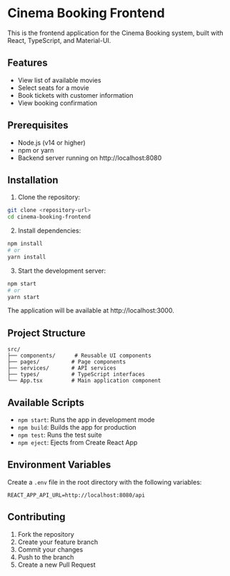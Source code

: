 # Cinema Booking Frontend

This is the frontend application for the Cinema Booking system, built with React, TypeScript, and Material-UI.

## Features

- View list of available movies
- Select seats for a movie
- Book tickets with customer information
- View booking confirmation

## Prerequisites

- Node.js (v14 or higher)
- npm or yarn
- Backend server running on http://localhost:8080

## Installation

1. Clone the repository:
```bash
git clone <repository-url>
cd cinema-booking-frontend
```

2. Install dependencies:
```bash
npm install
# or
yarn install
```

3. Start the development server:
```bash
npm start
# or
yarn start
```

The application will be available at http://localhost:3000.

## Project Structure

```
src/
├── components/      # Reusable UI components
├── pages/          # Page components
├── services/       # API services
├── types/          # TypeScript interfaces
└── App.tsx         # Main application component
```

## Available Scripts

- `npm start`: Runs the app in development mode
- `npm build`: Builds the app for production
- `npm test`: Runs the test suite
- `npm eject`: Ejects from Create React App

## Environment Variables

Create a `.env` file in the root directory with the following variables:

```env
REACT_APP_API_URL=http://localhost:8080/api
```

## Contributing

1. Fork the repository
2. Create your feature branch
3. Commit your changes
4. Push to the branch
5. Create a new Pull Request
